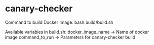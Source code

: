 # canary-checker

Command to build Docker Image:
bash build/build.sh

Available variables in build.sh:
docker_image_name -> Name of docker image
command_to_run    -> Parameters for canary-checker build
